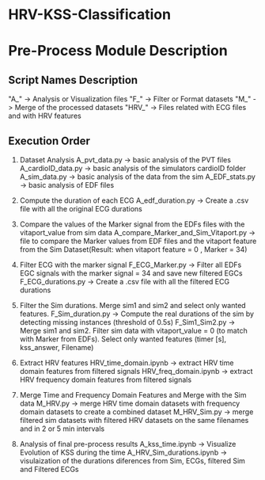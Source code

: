 # HRV-KSS-Classification

# Pre-Process Module Description

Script Names Description 
------------------------

"A_" -> Analysis or Visualization files
"F_" -> Filter or Format datasets
"M_" -> Merge of the processed datasets
"HRV_" -> Files related with ECG files and with HRV features

Execution Order 
---------------

1. Dataset Analysis
A_pvt_data.py -> basic analysis of the PVT files
A_cardioID_data.py -> basic analysis of the simulators cardioID folder
A_sim_data.py -> basic analysis of the data from the sim
A_EDF_stats.py -> basic analysis of EDF files

2. Compute the duration of each ECG
A_edf_duration.py -> Create a .csv file with all the original ECG durations

3. Compare the values of the Marker signal from the EDFs files with the vitaport_value from sim data
A_compare_Marker_and_Sim_Vitaport.py -> file to compare the Marker values from EDF files and the vitaport feature from the Sim Dataset(Result: when vitaport feature = 0 , Marker = 34)

4. Filter ECG with the marker signal
F_ECG_Marker.py -> Filter all EDFs EGC signals with the marker signal = 34 and save new filtered EGCs
F_ECG_durations.py -> Create a .csv file with all the filtered ECG durations

5. Filter the Sim durations. Merge sim1 and sim2 and select only wanted features.
F_Sim_duration.py -> Compute the real durations of the sim by detecting missing instances (threshold of 0.5s)
F_Sim1_Sim2.py -> Merge sim1 and sim2. Filter sim data with vitaport_value = 0 (to match with Marker from EDFs). Select only wanted features (timer [s], kss_answer, Filename)

6. Extract HRV features
HRV_time_domain.ipynb -> extract HRV time domain features from filtered signals
HRV_freq_domain.ipynb -> extract HRV frequency domain features from filtered signals

7. Merge Time and Frequency Domain Features and Merge with the Sim data
M_HRV.py -> merge HRV time domain datasets with frequency domain datasets to create a combined dataset
M_HRV_Sim.py -> merge filtered sim datasets with filtered HRV datasets on the same filenames and in 2 or 5 min intervals

8. Analysis of final pre-process results
A_kss_time.ipynb -> Visualize Evolution of KSS during the time
A_HRV_Sim_durations.ipynb -> visulaization of the durations diferences from Sim, ECGs, filtered Sim and Filtered ECGs 
